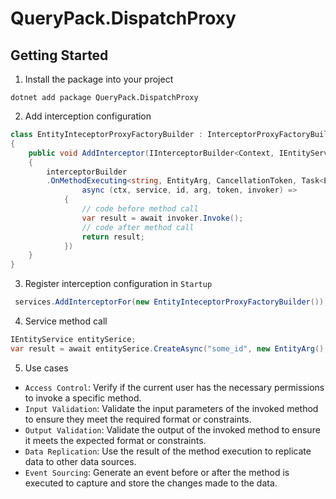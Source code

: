 # QueryPack.DispatchProxy 

## Getting Started
1. Install the package into your project
```
dotnet add package QueryPack.DispatchProxy
```
2. Add interception configuration
```c#
class EntityInteceptorProxyFactoryBuilder : InterceptorProxyFactoryBuilder<Context, IEntityService>
{
    public void AddInterceptor(IInterceptorBuilder<Context, IEntityService> interceptorBuilder)
    {
        interceptorBuilder
        .OnMethodExecuting<string, EntityArg, CancellationToken, Task<EntityResult>>(e => e.CreateAsync,
                async (ctx, service, id, arg, token, invoker) =>
            {
                // code before method call
                var result = await invoker.Invoke();
                // code after method call
                return result;
            })
    }
}
```
3. Register interception configuration in `Startup`
```c#
 services.AddInterceptorFor(new EntityInteceptorProxyFactoryBuilder());
```
4. Service method call
```c#
IEntityService entitySerice;
var result = await entitySerice.CreateAsync("some_id", new EntityArg(), CancellationToken.None);
```
5. Use cases
- `Access Control`: Verify if the current user has the necessary permissions to invoke a specific method.
- `Input Validation`: Validate the input parameters of the invoked method to ensure they meet the required format or constraints.
- `Output Validation`: Validate the output of the invoked method to ensure it meets the expected format or constraints.
- `Data Replication`: Use the result of the method execution to replicate data to other data sources.
- `Event Sourcing`: Generate an event before or after the method is executed to capture and store the changes made to the data.
